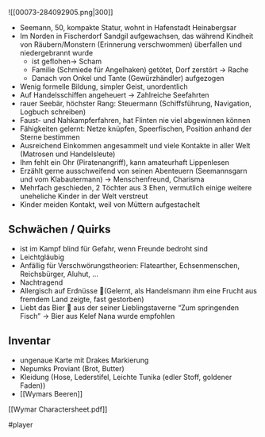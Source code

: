 ![[00073-284092905.png|300]]
 
 - Seemann, 50, kompakte Statur, wohnt in Hafenstadt Heinabergsar
- Im Norden in Fischerdorf Sandgil aufgewachsen, das während Kindheit von Räubern/Monstern (Erinnerung verschwommen) überfallen und niedergebrannt wurde
	- ist geflohen→ Scham
	- Familie (Schmiede für Angelhaken) getötet, Dorf zerstört → Rache
	- Danach von Onkel und Tante (Gewürzhändler) aufgezogen
- Wenig formelle Bildung, simpler Geist, unordentlich
- Auf Handelsschiffen angeheuert → Zahlreiche Seefahrten
- rauer Seebär, höchster Rang: Steuermann (Schiffsführung, Navigation, Logbuch schreiben)
- Faust- und Nahkampferfahren, hat Flinten nie viel abgewinnen können
 - Fähigkeiten gelernt: Netze knüpfen, Speerfischen, Position anhand der Sterne bestimmen
- Ausreichend Einkommen angesammelt und viele Kontakte in aller Welt (Matrosen und Handelsleute)
- Ihm fehlt ein Ohr (Piratenangriff), kann amateurhaft Lippenlesen
- Erzählt gerne ausschweifend von seinen Abenteuern (Seemannsgarn und vom Klabautermann) → Menschenfreund, Charisma
- Mehrfach geschieden, 2 Töchter aus 3 Ehen, vermutlich einige weitere uneheliche Kinder in der Welt verstreut
- Kinder meiden Kontakt, weil von Müttern aufgestachelt

## Schwächen / Quirks
- ist im Kampf blind für Gefahr, wenn Freunde bedroht sind
- Leichtgläubig
- Anfällig für Verschwörungstheorien: Flatearther, Echsenmenschen, Reichsbürger, Aluhut, ...
- Nachtragend
- Allergisch auf Erdnüsse 🥜(Gelernt, als Handelsmann ihm eine Frucht aus fremdem Land zeigte, fast gestorben)
- Liebt das Bier 🍺 aus der seiner Lieblingstaverne “Zum springenden Fisch” → Bier aus Kelef Nana wurde empfohlen

## Inventar
- ungenaue Karte mit Drakes Markierung
- Nepumks Proviant (Brot, Butter)
- Kleidung (Hose, Lederstifel, Leichte Tunika (edler Stoff, goldener Faden))
- [[Wymars Beeren]]

[[Wymar Charactersheet.pdf]]

#player